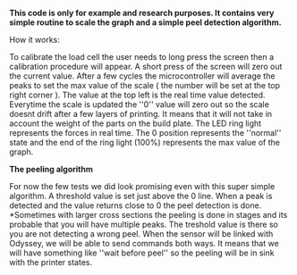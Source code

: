 **This code is only for example and research purposes. It contains very simple routine to scale the graph and a simple peel detection algorithm.**

How it works:

To calibrate the load cell the user needs to long press the screen then a calibration procedure will appear. A short press of the screen will zero out the current value.
After a few cycles the microcontroller will average the peaks to set the max value of the scale ( the number will be set at the top right corner ). The value at the top left is the real time value detected.
Everytime the scale is updated the ''0'' value will zero out so the scale doesnt drift after a few layers of printing. It means that it will not take in account the weight of the parts on the build plate.
The LED ring light represents the forces in real time. The 0 position represents the ''normal'' state and the end of the ring light (100%) represents the max value of the graph.

**The peeling algorithm**

For now the few tests we did look promising even with this super simple algorithm. A threshold value is set just above the 0 line. When a peak is detected and the value returns close to 0 the peel detection is done.
*Sometimes with larger cross sections the peeling is done in stages and its probable that you will have multiple peaks. The treshold value is there so you are not detecting a wrong peel.
When the sensor will be linked with Odyssey, we will be able to send commands both ways. It means that we will have something like ''wait before peel'' so the peeling will be in sink with the printer states.
